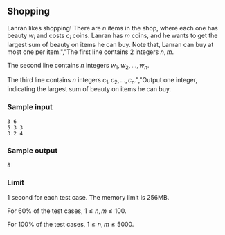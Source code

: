 ## Shopping

Lanran likes shopping! There are $n$ items in the shop, where each one has beauty $w_i$ and costs $c_i$ coins. Lanran has $m$ coins, and he wants to get the largest sum of beauty on items he can buy. Note that, Lanran can buy at most one per item.","The first line contains 2 integers $n,m$.

The second line contains $n$ integers $w_1,w_2,...,w_n$.

The third line contains $n$ integers $c_1,c_2,...,c_n$.","Output one integer, indicating the largest sum of beauty on items he can buy.

### Sample input

```
3 6
5 3 3
3 2 4
```

### Sample output

```
8
```

### Limit

1 second for each test case. The memory limit is 256MB.

For 60% of the test cases, $1≤n,m≤100$.

For 100% of the test cases, $1≤n,m≤5000$.